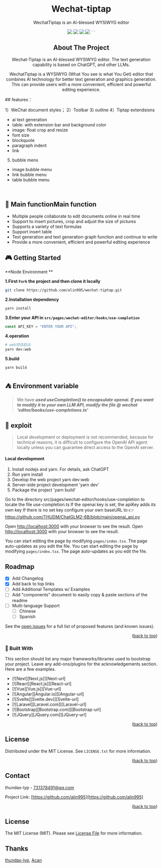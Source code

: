 <div align="center">

<h1 align="center">Wechat-tiptap</h1>

WechatTiptap is an AI-blessed WYSIWYG editor

<img aligin="center" src="/doc/image/image-001.png" />
<img aligin="center" src="/doc/image/image-002.png" />
<img aligin="center" src="/doc/image/image-003.png" />
<img aligin="center" src="/doc/image/image-004.png" />
`	`

## About The Project

Wechat-Tiptap is an AI-blessed WYSIWYG editor. The text generation capability is based on ChatGPT, and other LLMs.

WechatTiptap is a WYSIWYG (What You see is what You Get) editor that combines AI technology for better text generation and graphics generation. This can provide users with a more convenient, efficient and powerful editing experience.


</div>
## features：

1）WeChat document styles；
2）Toolbar 3) outline
4）Tiptap extendsions

- ai text generation
- table: with extension bar and background color
- image: float crop and resize
- font size
- blockquote
- paragraph indent
- link

5. bubble mens

- image bubble menu
- link bubble menu
- table bubble menu
</br>


## 🤖 Main functionMain function

- Multiple people collaborate to edit documents online in real time
- Support to insert pictures, crop and adjust the size of pictures
- Supports a variety of text formulas
- Support insert table
- Text generation and text generation graph function and continue to write
- Provide a more convenient, efficient and powerful editing experience

## 🎮 Getting Started

**Node Environment **

**1.First `Fork` the project and then clone it locally**

```bash
git clone https://github.com/alin995/wechat-tiptap.git
```

**2.Installation dependency**

```bash
yarn install
```

**3.Enter your API in `src/pages/wechat-editor/hooks/use-completion`**

```js
const API_KEY = "ENTER YOUR API";
```

**4.operation**

```bash
# web项目启动
yarn dev:web
```

**5.build**

```bash
yarn build
```

## ⛺️ Environment variable

> We have **_used useCompletion() to encapsulate openai. If you want to modify it to your own LLM API, modify the file @ wechat 'editor/books/use-completions.ts'_**

## 🚧 exploit

> Local development or deployment is not recommended, because for technical reasons, it is difficult to configure the OpenAI API agent locally unless you can guarantee direct access to the OpenAI server.

#### Local development

1. Install nodejs and yarn. For details, ask ChatGPT
2. Run yarn install
3. Develop the web project yarn dev:web
4. Server-side project development 'yarn dev'
5. Package the project 'yarn build'

Go to the directory src/pages/wechat-editor/hooks/use-completion to locate the file use-completion.ts
If the openai key is set, the apiKey adds its own key
If there is no set key configure your own baseURL to 👉 https://github.com/THUDM/ChatGLM2-6B/blob/main/openai_api.py

Open [http://localhost:3000](http://localhost:3000) with your browser to see the result.
Open [http://localhost:3000](http://localhost:3000) with your browser to see the result.

You can start editing the page by modifying `pages/index.tsx`. The page auto-updates as you edit the file. You can start editing the page by modifying `pages/index.tsx`. The page auto-updates as you edit the file.

## Roadmap

- [x] Add Changelog
- [x] Add back to top links
- [ ] Add Additional Templates w/ Examples
- [ ] Add "components" document to easily copy & paste sections of the readme
- [ ] Multi-language Support
  - [ ] Chinese
  - [ ] Spanish

See the [open issues](https://github.com/othneildrew/Best-README-Template/issues) for a full list of proposed features (and known issues).

<p align="right">(<a href="#readme-top">back to top</a>)</p>

### 📖 Built With

This section should list any major frameworks/libraries used to bootstrap your project. Leave any add-ons/plugins for the acknowledgements section. Here are a few examples.

- [![Next][Next.js]][Next-url]
- [![React][React.js]][React-url]
- [![Vue][Vue.js]][Vue-url]
- [![Angular][Angular.io]][Angular-url]
- [![Svelte][Svelte.dev]][Svelte-url]
- [![Laravel][Laravel.com]][Laravel-url]
- [![Bootstrap][Bootstrap.com]][Bootstrap-url]
- [![JQuery][JQuery.com]][JQuery-url]

<p align="right">(<a href="#readme-top">back to top</a>)</p>

## License

Distributed under the MIT License. See `LICENSE.txt` for more information.

<p align="right">(<a href="#readme-top">back to top</a>)</p>

<!-- CONTACT -->

## Contact

thundax-lyp - 731378491@qq.com

Project Link: [https://github.com/alin995](https://github.com/alin995)

<p align="right">(<a href="#readme-top">back to top</a>)</p>

## License

The MIT License (MIT). Please see [License File](LICENSE.txt) for more information.

## Thanks

[thundax-lyp](https://github.com/thundax-lyp),
[Acan](https://github.com/2864020625)

